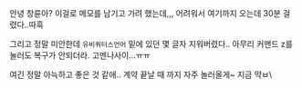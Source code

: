 안녕 창륜아?
이걸로 메모를 남기고 가려 했는데,,,
어려워서 여기까지 오는데 30분 걸렸다..따흑

그리고 정말 미안한데
`유비쿼터스언어` 밑에 있던 몇 글자 지워버렸다..
아무리 커맨드 z를 눌러도 복구가 안되더라. 고멘나사이...ㅠㅠ

여긴 정말 아늑하고 좋은 것 같애.. 계약 끝날 때 까지 자주 놀러올게~
지금 먁ㅂ\